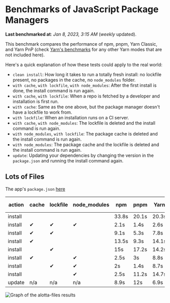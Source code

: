 # Benchmarks of JavaScript Package Managers

**Last benchmarked at**: _Jan 8, 2023, 3:15 AM_ (_weekly_ updated).

This benchmark compares the performance of npm, pnpm, Yarn Classic, and Yarn PnP (check [Yarn's benchmarks](https://yarnpkg.com/benchmarks) for any other Yarn modes that are not included here).

Here's a quick explanation of how these tests could apply to the real world:

- `clean install`: How long it takes to run a totally fresh install: no lockfile present, no packages in the cache, no `node_modules` folder.
- `with cache`, `with lockfile`, `with node_modules`: After the first install is done, the install command is run again.
- `with cache`, `with lockfile`: When a repo is fetched by a developer and installation is first run.
- `with cache`: Same as the one above, but the package manager doesn't have a lockfile to work from.
- `with lockfile`: When an installation runs on a CI server.
- `with cache`, `with node_modules`: The lockfile is deleted and the install command is run again.
- `with node_modules`, `with lockfile`: The package cache is deleted and the install command is run again.
- `with node_modules`: The package cache and the lockfile is deleted and the install command is run again.
- `update`: Updating your dependencies by changing the version in the `package.json` and running the install command again.

## Lots of Files

The app's `package.json` [here](https://github.com/pnpm/pnpm.github.io/blob/main/benchmarks/fixtures/alotta-files/package.json)

| action  | cache | lockfile | node_modules| npm | pnpm | Yarn | Yarn PnP |
| ---     | ---   | ---      | ---         | --- | ---  | ---  | ---      |
| install |       |          |             | 33.8s | 20.1s | 20.3s | 40.7s |
| install | ✔     | ✔        | ✔           | 2.1s | 1.4s | 2.6s | n/a |
| install | ✔     | ✔        |             | 9.1s | 5.3s | 7.8s | 1.7s |
| install | ✔     |          |             | 13.5s | 9.3s | 14.1s | 7.7s |
| install |       | ✔        |             | 15s | 17.2s | 14.2s | 33.4s |
| install | ✔     |          | ✔           | 2.5s | 3s | 8.8s | n/a |
| install |       | ✔        | ✔           | 2s | 1.4s | 8.7s | n/a |
| install |       |          | ✔           | 2.5s | 11.2s | 14.7s | n/a |
| update  | n/a | n/a | n/a | 8.9s | 12s | 6.9s | 14.9s |

<img alt="Graph of the alotta-files results" src="/img/benchmarks/alotta-files.svg" />
